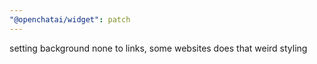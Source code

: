 ```yaml
---
"@openchatai/widget": patch
---
```


setting background none to links, some websites does that weird styling
